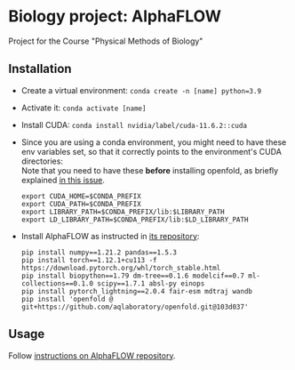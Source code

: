 # Biology project: AlphaFLOW

Project for the Course "Physical Methods of Biology"

## Installation

- Create a virtual environment: `conda create -n [name] python=3.9`
- Activate it: `conda activate [name]`
- Install CUDA: `conda install nvidia/label/cuda-11.6.2::cuda`
- Since you are using a conda environment, you might need to have these env variables set, so that it correctly points to the environment's CUDA directories:  
  Note that you need to have these **before** installing openfold, as briefly explained [in this issue](https://github.com/aqlaboratory/openfold/issues/293#issuecomment-2058255494).
  ```
  export CUDA_HOME=$CONDA_PREFIX
  export CUDA_PATH=$CONDA_PREFIX
  export LIBRARY_PATH=$CONDA_PREFIX/lib:$LIBRARY_PATH
  export LD_LIBRARY_PATH=$CONDA_PREFIX/lib:$LD_LIBRARY_PATH
  ```

- Install AlphaFLOW as instructed in [its repository](https://github.com/bjing2016/alphaflow?tab=readme-ov-file#installation):
  ```
  pip install numpy==1.21.2 pandas==1.5.3
  pip install torch==1.12.1+cu113 -f https://download.pytorch.org/whl/torch_stable.html
  pip install biopython==1.79 dm-tree==0.1.6 modelcif==0.7 ml-collections==0.1.0 scipy==1.7.1 absl-py einops
  pip install pytorch_lightning==2.0.4 fair-esm mdtraj wandb
  pip install 'openfold @ git+https://github.com/aqlaboratory/openfold.git@103d037'
  ```

## Usage

Follow [instructions on AlphaFLOW repository](https://github.com/bjing2016/alphaflow?tab=readme-ov-file#running-inference).
